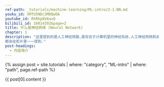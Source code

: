```yaml
---
ref-path: _tutorials/machine-learning/ML-intro/2-1-NN.md
youku_id: XMTU5NDc3MDQwOA
youtube_id: RSRkp8VAavQ
bilibili_id: 16014392&page=2
title: 什么是神经网络 (Neural Network)
chapter: 1
description: "这里提到的是人工神经网路,是存在于计算机里的神经系统.人工神经网络和自然神经网络的区别. 神经网络是什么,它是怎么工作的.
都会在影片里一一提到."
post-headings:
  - 内容简介
---
```



{% assign post = site.tutorials | where: "category", "ML-intro" | where: "path", page.ref-path %}

{{ post[0].content }}

